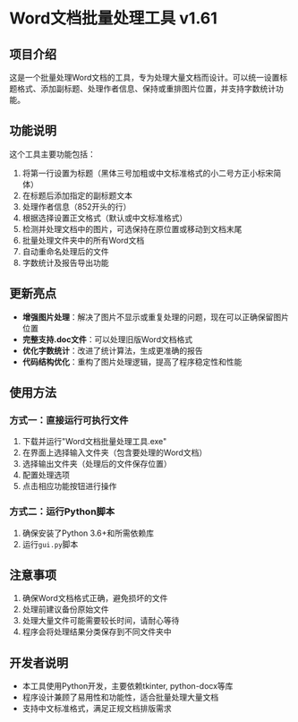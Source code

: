 # Word文档批量处理工具 v1.61

## 项目介绍
这是一个批量处理Word文档的工具，专为处理大量文档而设计。可以统一设置标题格式、添加副标题、处理作者信息、保持或重排图片位置，并支持字数统计功能。

## 功能说明
这个工具主要功能包括：
1. 将第一行设置为标题（黑体三号加粗或中文标准格式的小二号方正小标宋简体）
2. 在标题后添加指定的副标题文本
3. 处理作者信息（852开头的行）
4. 根据选择设置正文格式（默认或中文标准格式）
5. 检测并处理文档中的图片，可选保持在原位置或移动到文档末尾
6. 批量处理文件夹中的所有Word文档
7. 自动重命名处理后的文件
8. 字数统计及报告导出功能

## 更新亮点
- **增强图片处理**：解决了图片不显示或重复处理的问题，现在可以正确保留图片位置
- **完整支持.doc文件**：可以处理旧版Word文档格式
- **优化字数统计**：改进了统计算法，生成更准确的报告
- **代码结构优化**：重构了图片处理逻辑，提高了程序稳定性和性能

## 使用方法

### 方式一：直接运行可执行文件
1. 下载并运行"Word文档批量处理工具.exe"
2. 在界面上选择输入文件夹（包含要处理的Word文档）
3. 选择输出文件夹（处理后的文件保存位置）
4. 配置处理选项
5. 点击相应功能按钮进行操作

### 方式二：运行Python脚本
1. 确保安装了Python 3.6+和所需依赖库
2. 运行`gui.py`脚本

## 注意事项
1. 确保Word文档格式正确，避免损坏的文件
2. 处理前建议备份原始文件
3. 处理大量文件可能需要较长时间，请耐心等待
4. 程序会将处理结果分类保存到不同文件夹中

## 开发者说明
- 本工具使用Python开发，主要依赖tkinter, python-docx等库
- 程序设计兼顾了易用性和功能性，适合批量处理大量文档
- 支持中文标准格式，满足正规文档排版需求
